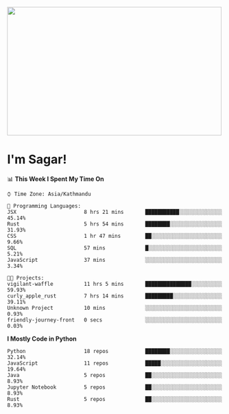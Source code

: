 
<img src="https://media.giphy.com/media/3ornk57KwDXf81rjWM/giphy.gif" width="500" height="300" frameBorder="0" class="giphy-embed" allowFullScreen></img>

#   I'm Sagar!

<!--START_SECTION:waka-->
📊 **This Week I Spent My Time On** 

```text
⌚︎ Time Zone: Asia/Kathmandu

💬 Programming Languages: 
JSX                      8 hrs 21 mins       ███████████░░░░░░░░░░░░░░   45.14% 
Rust                     5 hrs 54 mins       ████████░░░░░░░░░░░░░░░░░   31.93% 
CSS                      1 hr 47 mins        ██░░░░░░░░░░░░░░░░░░░░░░░   9.66% 
SQL                      57 mins             █░░░░░░░░░░░░░░░░░░░░░░░░   5.21% 
JavaScript               37 mins             ░░░░░░░░░░░░░░░░░░░░░░░░░   3.34%

🐱‍💻 Projects: 
vigilant-waffle          11 hrs 5 mins       ███████████████░░░░░░░░░░   59.93% 
curly_apple_rust         7 hrs 14 mins       █████████░░░░░░░░░░░░░░░░   39.11% 
Unknown Project          10 mins             ░░░░░░░░░░░░░░░░░░░░░░░░░   0.93% 
friendly-journey-front   0 secs              ░░░░░░░░░░░░░░░░░░░░░░░░░   0.03%

```

**I Mostly Code in Python** 

```text
Python                   18 repos            ████████░░░░░░░░░░░░░░░░░   32.14% 
JavaScript               11 repos            █████░░░░░░░░░░░░░░░░░░░░   19.64% 
Java                     5 repos             ██░░░░░░░░░░░░░░░░░░░░░░░   8.93% 
Jupyter Notebook         5 repos             ██░░░░░░░░░░░░░░░░░░░░░░░   8.93% 
Rust                     5 repos             ██░░░░░░░░░░░░░░░░░░░░░░░   8.93%

```



<!--END_SECTION:waka-->
